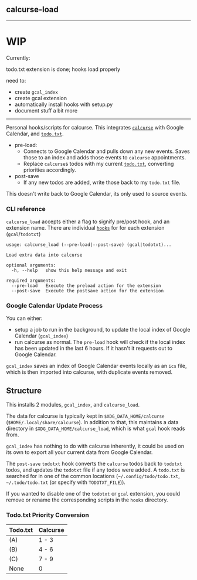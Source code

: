 ## calcurse-load

---

# WIP

Currently:

todo.txt extension is done; hooks load properly

need to:
  * create `gcal_index`
  * create gcal extension
  * automatically install hooks with setup.py
  * document stuff a bit more

---

Personal hooks/scripts for calcurse. This integrates [`calcurse`](https://github.com/lfos/calcurse) with Google Calendar, and [`todo.txt`](http://todotxt.org/).

* pre-load:
  * Connects to Google Calendar and pulls down any new events. Saves those to an index and adds those events to `calcurse` appointments.
  * Replace `calcurse`s todos with my current [`todo.txt`](http://todotxt.org/), converting priorities accordingly.
* post-save
  * If any new todos are added, write those back to my `todo.txt` file.

This doesn't write back to Google Calendar, its only used to source events.

### CLI reference

`calcurse_load` accepts either a flag to signify pre/post hook, and an extension name. There are individual [`hooks`](./hooks) for for each extension (`gcal`/`todotxt`)

```
usage: calcurse_load (--pre-load|--post-save) (gcal|todotxt)...

Load extra data into calcurse

optional arguments:
  -h, --help   show this help message and exit

required arguments:
  --pre-load   Execute the preload action for the extension
  --post-save  Execute the postsave action for the extension
```

### Google Calendar Update Process

You can either:

* setup a job to run in the background, to update the local index of Google Calendar (`gcal_index`)
* run calcurse as normal. The `pre-load` hook will check if the local index has been updated in the last 6 hours. If it hasn't it requests out to Google Calendar.

`gcal_index` saves an index of Google Calendar events locally as an `ics` file, which is then imported into calcurse, with duplicate events removed.

## Structure

This installs 2 modules, `gcal_index`, and `calcurse_load`.

The data for calcurse is typically kept in `$XDG_DATA_HOME/calcurse` (`$HOME/.local/share/calcurse`). In addition to that, this maintains a data directory in `$XDG_DATA_HOME/calcurse_load`, which is what `gcal` hook reads from.

`gcal_index` has nothing to do with calcurse inherently, it could be used on its own to export all your current data from Google Calendar.

The `post-save` `todotxt` hook converts the `calcurse` todos back to `todotxt` todos, and updates the `todotxt` file if any todos were added. A `todo.txt` is searched for in one of the common locations (`~/.config/todo/todo.txt`, `~/.todo/todo.txt` (or specify with `TODOTXT_FILE`)).

If you wanted to disable one of the `todotxt` or `gcal` extension, you could remove or rename the corresponding scripts in the `hooks` directory.

### Todo.txt Priority Conversion

| Todo.txt | Calcurse |
|----------|----------|
| (A)      | 1 - 3    |
| (B)      | 4 - 6    |
| (C)      | 7 - 9    |
| None     | 0        |

